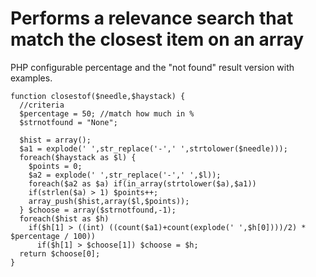 # Performs a relevance search that match the closest item on an array

PHP configurable percentage and the "not found" result version with examples.

```
function closestof($needle,$haystack) {
  //criteria
  $percentage = 50; //match how much in %
  $strnotfound = "None";

  $hist = array();
  $a1 = explode(' ',str_replace('-',' ',strtolower($needle)));
  foreach($haystack as $l) {
    $points = 0;
    $a2 = explode(' ',str_replace('-',' ',$l));
    foreach($a2 as $a) if(in_array(strtolower($a),$a1)) 
    if(strlen($a) > 1) $points++;
    array_push($hist,array($l,$points));
  } $choose = array($strnotfound,-1);
  foreach($hist as $h) 
    if($h[1] > ((int) ((count($a1)+count(explode(' ',$h[0])))/2) * $percentage / 100))
      if($h[1] > $choose[1]) $choose = $h;
  return $choose[0];
}
```
